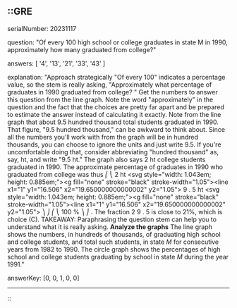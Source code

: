 ::GRE
---

serialNumber: 20231117

question: "Of every 100 high school or college graduates in state M in 1990, approximately how many graduated from college?"

answers: [
  '4',
  '13',
  '21',
  '33',
  '43'
]

explanation: "Approach strategically \"Of every 100\" indicates a percentage value, so the stem is really asking, \"Approximately what percentage of graduates in 1990 graduated from college? \" Get the numbers to answer this question from the line graph. Note the word \"approximately\" in the question and the fact that the choices are pretty far apart and be prepared to estimate the answer instead of calculating it exactly. Note from the line graph that about 9.5 hundred thousand total students graduated in 1990. That figure, \"9.5 hundred thousand,\" can be awkward to think about. Since all the numbers you'll work with from the graph will be in hundred thousands, you can choose to ignore the units and just write 9.5. If you're uncomfortable doing that, consider abbreviating \"hundred thousand\" as, say, ht, and write \"9.5 ht.\" The graph also says 2 ht college students graduated in 1990. The approximate percentage of graduates in 1990 who graduated from college was thus ⎛ ⎝ 2 ht <svg style=\"width: 1.043em; height: 0.885em;\"><g fill=\"none\" stroke=\"black\" stroke-width=\"1.05\"><line x1=\"1\" y1=\"16.506\" x2=\"19.650000000000002\" y2=\"1.05\"></line></g></svg> 9 . 5 ht <svg style=\"width: 1.043em; height: 0.885em;\"><g fill=\"none\" stroke=\"black\" stroke-width=\"1.05\"><line x1=\"1\" y1=\"16.506\" x2=\"19.650000000000002\" y2=\"1.05\"></line></g></svg> ⎞ ⎠ ⎛ ⎝ 100 % ⎞ ⎠ . <para>The fraction 2 9 . 5 is close to 21%, which is choice (C).</para> TAKEAWAY: Paraphrasing the question stem can help you to understand what it is really asking. <strong>Analyze the graphs</strong> The line graph shows the numbers, in hundreds of thousands, of graduating high school and college students, and total such students, in state <i>M</i> for consecutive years from 1982 to 1990. The circle graph shows the percentages of high school and college students graduating by school in state <i>M </i>during the year 1991."

answerKey: [0, 0, 1, 0, 0]

---
::